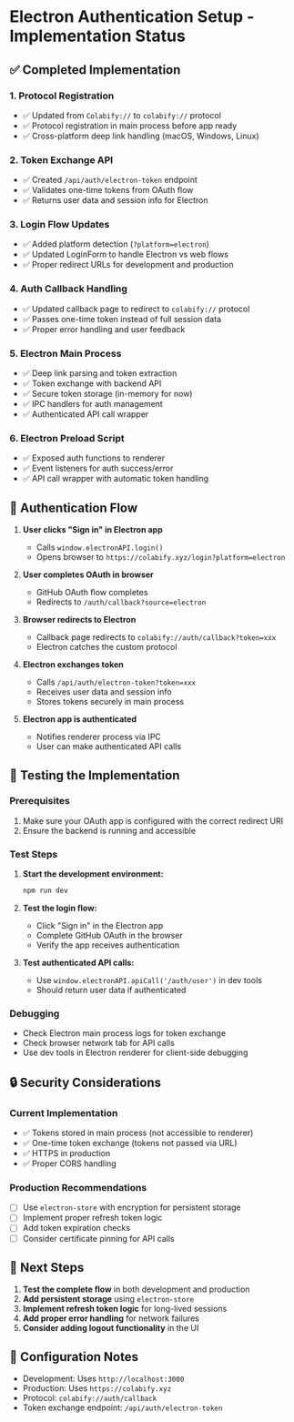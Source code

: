 # Electron Authentication Setup - Implementation Status

## ✅ Completed Implementation

### 1. Protocol Registration
- ✅ Updated from `Colabify://` to `colabify://` protocol
- ✅ Protocol registration in main process before app ready
- ✅ Cross-platform deep link handling (macOS, Windows, Linux)

### 2. Token Exchange API
- ✅ Created `/api/auth/electron-token` endpoint
- ✅ Validates one-time tokens from OAuth flow
- ✅ Returns user data and session info for Electron

### 3. Login Flow Updates
- ✅ Added platform detection (`?platform=electron`)
- ✅ Updated LoginForm to handle Electron vs web flows
- ✅ Proper redirect URLs for development and production

### 4. Auth Callback Handling
- ✅ Updated callback page to redirect to `colabify://` protocol
- ✅ Passes one-time token instead of full session data
- ✅ Proper error handling and user feedback

### 5. Electron Main Process
- ✅ Deep link parsing and token extraction
- ✅ Token exchange with backend API
- ✅ Secure token storage (in-memory for now)
- ✅ IPC handlers for auth management
- ✅ Authenticated API call wrapper

### 6. Electron Preload Script
- ✅ Exposed auth functions to renderer
- ✅ Event listeners for auth success/error
- ✅ API call wrapper with automatic token handling

## 🔄 Authentication Flow

1. **User clicks "Sign in" in Electron app**
   - Calls `window.electronAPI.login()`
   - Opens browser to `https://colabify.xyz/login?platform=electron`

2. **User completes OAuth in browser**
   - GitHub OAuth flow completes
   - Redirects to `/auth/callback?source=electron`

3. **Browser redirects to Electron**
   - Callback page redirects to `colabify://auth/callback?token=xxx`
   - Electron catches the custom protocol

4. **Electron exchanges token**
   - Calls `/api/auth/electron-token?token=xxx`
   - Receives user data and session info
   - Stores tokens securely in main process

5. **Electron app is authenticated**
   - Notifies renderer process via IPC
   - User can make authenticated API calls

## 🧪 Testing the Implementation

### Prerequisites
1. Make sure your OAuth app is configured with the correct redirect URI
2. Ensure the backend is running and accessible

### Test Steps
1. **Start the development environment:**
   ```bash
   npm run dev
   ```

2. **Test the login flow:**
   - Click "Sign in" in the Electron app
   - Complete GitHub OAuth in the browser
   - Verify the app receives authentication

3. **Test authenticated API calls:**
   - Use `window.electronAPI.apiCall('/auth/user')` in dev tools
   - Should return user data if authenticated

### Debugging
- Check Electron main process logs for token exchange
- Check browser network tab for API calls
- Use dev tools in Electron renderer for client-side debugging

## 🔒 Security Considerations

### Current Implementation
- ✅ Tokens stored in main process (not accessible to renderer)
- ✅ One-time token exchange (tokens not passed via URL)
- ✅ HTTPS in production
- ✅ Proper CORS handling

### Production Recommendations
- [ ] Use `electron-store` with encryption for persistent storage
- [ ] Implement proper refresh token logic
- [ ] Add token expiration checks
- [ ] Consider certificate pinning for API calls

## 🚀 Next Steps

1. **Test the complete flow** in both development and production
2. **Add persistent storage** using `electron-store`
3. **Implement refresh token logic** for long-lived sessions
4. **Add proper error handling** for network failures
5. **Consider adding logout functionality** in the UI

## 📝 Configuration Notes

- Development: Uses `http://localhost:3000`
- Production: Uses `https://colabify.xyz`
- Protocol: `colabify://auth/callback`
- Token exchange endpoint: `/api/auth/electron-token`